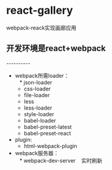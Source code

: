# react-gallery
webpack-reack实现画廊应用
    
## 开发环境是react+webpack   
----------  
* webpack所需loader：      
    * json-loader       
    * css-loader    
    * file-loader   
    * less    
    * less-loader   
    * style-loader        
    * babel-loader    
    * babel-preset-latest   
    * babel-preset-react    
* plugin:   
    * html-webpack-plugin   
* webpack服务器：   
    * webpack-dev-server    实时刷新        
    
